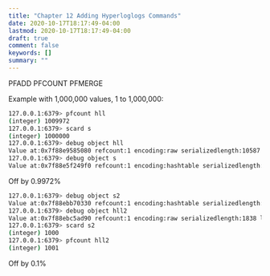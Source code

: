 ```yaml
---
title: "Chapter 12 Adding Hyperloglogs Commands"
date: 2020-10-17T18:17:49-04:00
lastmod: 2020-10-17T18:17:49-04:00
draft: true
comment: false
keywords: []
summary: ""
---
```


<!--more-->


PFADD
PFCOUNT
PFMERGE

Example with 1,000,000 values, 1 to 1,000,000:

``` bash
127.0.0.1:6379> pfcount hll
(integer) 1009972
127.0.0.1:6379> scard s
(integer) 1000000
127.0.0.1:6379> debug object hll
Value at:0x7f88e9585080 refcount:1 encoding:raw serializedlength:10587 lru:11279204 lru_seconds_idle:18
127.0.0.1:6379> debug object s
Value at:0x7f88e5f249f0 refcount:1 encoding:hashtable serializedlength:4934341 lru:11279207 lru_seconds_idle:16
```

Off by 0.9972%

``` bash
127.0.0.1:6379> debug object s2
Value at:0x7f88ebb70330 refcount:1 encoding:hashtable serializedlength:2874 lru:11279316 lru_seconds_idle:9
127.0.0.1:6379> debug object hll2
Value at:0x7f88ebc5ad90 refcount:1 encoding:raw serializedlength:1838 lru:11279321 lru_seconds_idle:6
127.0.0.1:6379> scard s2
(integer) 1000
127.0.0.1:6379> pfcount hll2
(integer) 1001
```

Off by 0.1%
